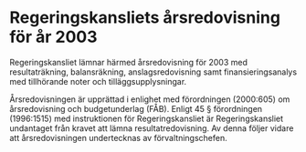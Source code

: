 # Regeringskansliets årsredovisning för år 2003

Regeringskansliet lämnar härmed årsredovisning för 2003 med resultaträkning, balansräkning, anslagsredovisning samt finansieringsanalys med tillhörande noter och tilläggsupplysningar.

Årsredovisningen är upprättad i enlighet med förordningen (2000:605\) om årsredovisning och budgetunderlag (FÅB).
Enligt 45 § förordningen (1996:1515\) med instruktionen för Regeringskansliet är Regeringskansliet undantaget från kravet att lämna resultatredovisning. Av denna följer vidare att årsredovisningen undertecknas av förvaltningschefen.
